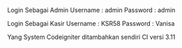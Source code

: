 Login Sebagai Admin
Username : admin
Password : admin

Login Sebagai Kasir
Username : KSR58
Password : Vanisa

Yang System Codeigniter ditambahkan sendiri CI versi 3.11
